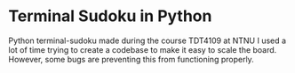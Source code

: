 # Terminal Sudoku in Python
Python terminal-sudoku made during the course TDT4109 at NTNU
I used a lot of time trying to create a codebase to make it easy to scale the board. However, some bugs are preventing this from functioning properly.
